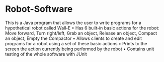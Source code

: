 # Robot-Software
This is a Java program that allows the user to write programs for a hypothetical robot called Wall-E
•  Has 6 built-in basic actions for the robot: Move forward, Turn right/left, Grab an object, Release an object, Compact an object, Empty the Compactor 
•  Allows clients to create and edit programs for a robot using a set of these basic actions
•  Prints to the screen the action currently being performed by the robot
•  Contains unit testing of the whole software with JUnit

